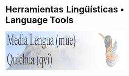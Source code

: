 <html>
<head>
<meta charset="UTF-8">
<meta name="viewport" http-equiv="Content-Type" content="text,CSS,HTML, initial-scale=1.0">
<body>
<h1>Herramientas Lingüísticas • Language Tools</h1>
<a href="MediaLengua.html"><img src="ML_banner.jpg" width="75%" height="125" align="left" border="0"></a>
</body>
